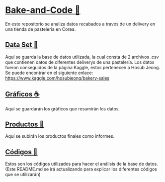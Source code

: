 # [Bake-and-Code :croissant:](https://beitey.github.io/Bake-and-Code/ "Bake and Code Page")

En este repositorio se analiza datos recabados a través de un delivery en una tienda de pastelería en Corea.

## [Data Set :pretzel:](https://www.kaggle.com/hosubjeong/bakery-sales)

Aquí se guarda la base de datos utilizada, la cual consta de 2 archivos .csv que contienen datos de diferentes deliverys de una pastelería. Los datos fueron conseguidos de la página Kaggle, estos pertenecen a Hosub Jeong. Se puede encontrar en el siguiente enlace: <https://www.kaggle.com/hosubjeong/bakery-sales>

## [Gráficos :coffee:](https://beitey.github.io/Bake-and-Code/Graficos/ "Graphics")

Aquí se guardarán los gráficos que resumirán los datos.

## [Productos :cookie:](https://beitey.github.io/Bake-and-Code/Productos/ "Productos")

Aquí se subirán los productos finales como informes.

## [Códigos :bagel:](https://github.com/Beitey/Bake-and-Code/tree/main/Codigos "Code")

Estos son los códigos utilizados para hacer el análisis de la base de datos. (Este README.md se irá actualizando para explicar los diferentes códigos que se utilizarán)
